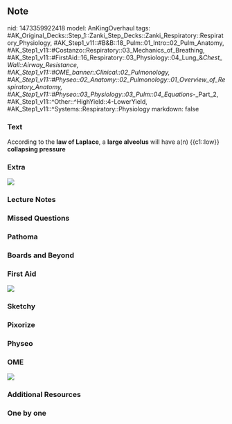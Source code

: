## Note
nid: 1473359922418
model: AnKingOverhaul
tags: #AK_Original_Decks::Step_1::Zanki_Step_Decks::Zanki_Respiratory::Respiratory_Physiology, #AK_Step1_v11::#B&B::18_Pulm::01_Intro::02_Pulm_Anatomy, #AK_Step1_v11::#Costanzo::Respiratory::03_Mechanics_of_Breathing, #AK_Step1_v11::#FirstAid::16_Respiratory::03_Physiology::04_Lung_&_Chest_Wall::Airway_Resistance, #AK_Step1_v11::#OME_banner::Clinical::02_Pulmonology, #AK_Step1_v11::#Physeo::02_Anatomy::02_Pulmonology::01_Overview_of_Respiratory_Anatomy, #AK_Step1_v11::#Physeo::03_Physiology::03_Pulm::04_Equations_-_Part_2, #AK_Step1_v11::^Other::^HighYield::4-LowerYield, #AK_Step1_v11::^Systems::Respiratory::Physiology
markdown: false

### Text
<div>
  According to the <b>law of Laplace</b>, a <b>large alveolus</b>
  will have a(n) {{c1::low}} <b>collapsing pressure</b>
</div>

### Extra
<img src="paste-100115687669977.jpg">

### Lecture Notes


### Missed Questions


### Pathoma


### Boards and Beyond


### First Aid
<img src="tmpcIJrSM.png">

### Sketchy


### Pixorize


### Physeo


### OME
<div class="ome-widget">
  <a href=
  "https://onlinemeded.org/spa/pulmonology?ref=anki"><img src=
  "_OME_AnkiFlashcards_Topic_2.png"></a>
</div>

### Additional Resources


### One by one

